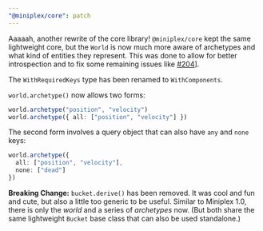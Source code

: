 ```yaml
---
"@miniplex/core": patch
---
```


Aaaaah, another rewrite of the core library! `@miniplex/core` kept the same lightweight core, but the `World` is now much more aware of archetypes and what kind of entities they represent. This was done to allow for better introspection and to fix some remaining issues like [#204](https://github.com/hmans/miniplex/issues/204)].

The `WithRequiredKeys` type has been renamed to `WithComponents`.

`world.archetype()` now allows two forms:

```ts
world.archetype("position", "velocity")
world.archetype({ all: ["position", "velocity"] })
```

The second form involves a query object that can also have `any` and `none` keys:

```ts
world.archetype({
  all: ["position", "velocity"],
  none: ["dead"]
})
```

**Breaking Change:** `bucket.derive()` has been removed. It was cool and fun and cute, but also a little too generic to be useful. Similar to Miniplex 1.0, there is only the _world_ and a series of _archetypes_ now. (But both share the same lightweight `Bucket` base class that can also be used standalone.)
